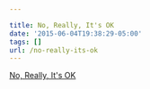 ```yaml
---

title: No, Really, It's OK
date: '2015-06-04T19:38:29-05:00'
tags: []
url: /no-really-its-ok
---
```

<a href="http://progressivebuddhism.blogspot.com/2015/05/no-really-its-ok.html">No, Really, It's OK</a><br/>
